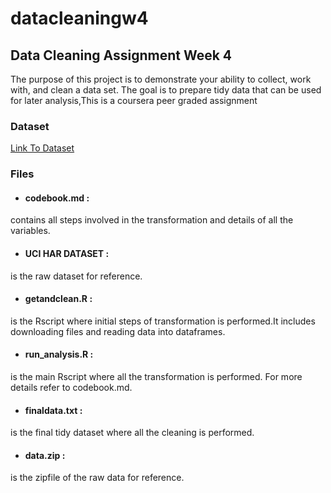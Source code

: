 # datacleaningw4

## Data Cleaning Assignment Week 4

The purpose of this project is to demonstrate your ability to collect, work with, and clean a data set. The goal is to prepare tidy data that can be used for later analysis,This is a coursera peer graded assignment

### Dataset

[Link To Dataset](https://d396qusza40orc.cloudfront.net/getdata%2Fprojectfiles%2FUCI%20HAR%20Dataset.zip)

### Files

* #### codebook.md :
contains all steps involved in the transformation and details of all the variables.
* #### UCI HAR DATASET :
is the raw dataset for reference.
* #### getandclean.R :
is the Rscript where initial steps of transformation is performed.It includes downloading files and reading data into dataframes.
* #### run_analysis.R : 
is the main Rscript where all the transformation is performed. For more details refer to codebook.md.
* ####  finaldata.txt : 
is the final tidy dataset where all the cleaning is performed.
* #### data.zip :
is the zipfile of the raw data for reference.
